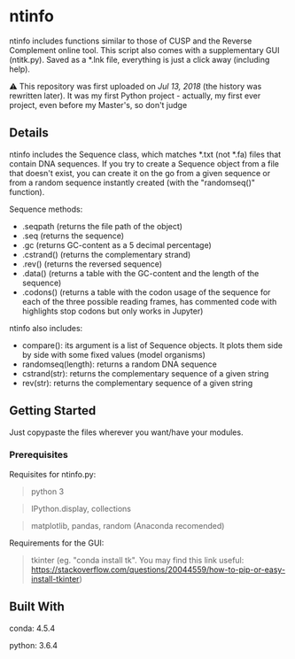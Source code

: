 # ntinfo
ntinfo includes functions similar to those of CUSP and the Reverse Complement online tool. This script also comes with a supplementary GUI (ntitk.py). Saved as a \*.lnk file, everything is just a click away (including help).

⚠️ This repository was first uploaded on *Jul 13, 2018* (the history was rewritten later). It was my first Python project - actually, my first ever project, even before my Master's, so don't judge

## Details

ntinfo includes the Sequence class, which matches \*.txt (not \*.fa) files that contain DNA sequences. If you try to create a Sequence object from a file that doesn't exist, you can create it on the go from a given sequence or from a random sequence instantly created (with the "randomseq()" function).

Sequence methods:
- .seqpath (returns the file path of the object)
- .seq (returns the sequence)
- .gc (returns GC-content as a 5 decimal percentage)
- .cstrand() (returns the complementary strand)
- .rev() (returns the reversed sequence)
- .data() (returns a table with the GC-content and the length of the sequence)
- .codons() (returns a table with the codon usage of the sequence for each of the three possible reading frames,
   has commented code with highlights stop codons but only works in Jupyter)

ntinfo also includes:
- compare(): its argument is a list of Sequence objects. It plots them side by side with some fixed values (model organisms)
- randomseq(length): returns a random DNA sequence
- cstrand(str): returns the complementary sequence of a given string
- rev(str): returns the complementary sequence of a given string


## Getting Started
Just copypaste the files wherever you want/have your modules.

### Prerequisites
Requisites for ntinfo.py:
> python 3

> IPython.display, collections

> matplotlib, pandas, random (Anaconda recomended)

Requirements for the GUI:
> tkinter (eg. "conda install tk". You may find this link useful: https://stackoverflow.com/questions/20044559/how-to-pip-or-easy-install-tkinter)


## Built With
conda:  4.5.4

python: 3.6.4
